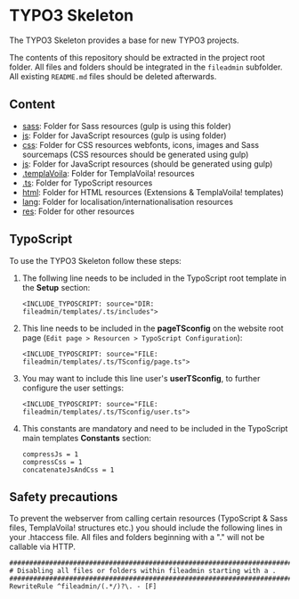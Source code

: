 TYPO3 Skeleton
==============

The TYPO3 Skeleton provides a base for new TYPO3 projects. 

The contents of this repository should be extracted in the project root folder. All files and folders should be integrated in the `fileadmin` subfolder.
All existing `README.md` files should be deleted afterwards.

Content
-------

*   [sass](fileadmin/.assets/.sass): Folder for Sass resources (gulp is using this folder)
*   [js](fileadmin/.assets/.js): Folder for JavaScript resources (gulp is using folder)
*   [css](fileadmin/css): Folder for CSS resources webfonts, icons, images and Sass sourcemaps (CSS resources should be generated using gulp)
*   [js](fileadmin/js): Folder for JavaScript resources (should be generated using gulp)
*   [.templaVoila](fileadmin/templates/.templaVoila): Folder for TemplaVoila! resources
*   [.ts](fileadmin/templates/.ts): Folder for TypoScript resources
*   [html](fileadmin/templates/html): Folder for HTML resources (Extensions & TemplaVoila! templates)
*   [lang](fileadmin/templates/lang): Folder for localisation/internationalisation resources
*   [res](fileadmin/templates/res): Folder for other resources

TypoScript
----------

To use the TYPO3 Skeleton follow these steps:

1.  The follwing line needs to be included in the TypoScript root template in the **Setup** section:

        <INCLUDE_TYPOSCRIPT: source="DIR: fileadmin/templates/.ts/includes">

    
2.  This line needs to be included in the **pageTSconfig** on the website root page (`Edit page > Resourcen > TypoScript Configuration`):
    
        <INCLUDE_TYPOSCRIPT: source="FILE: fileadmin/templates/.ts/TSconfig/page.ts">

3.  You may want to include this line user's **userTSconfig**, to further configure the user settings:
    
        <INCLUDE_TYPOSCRIPT: source="FILE: fileadmin/templates/.ts/TSconfig/user.ts">
        
4.  This constants are mandatory and need to be included in the TypoScript main templates **Constants** section:

        compressJs = 1
        compressCss = 1
        concatenateJsAndCss = 1
        
Safety precautions
------------------

To prevent the webserver from calling certain resources (TypoScript & Sass files, TemplaVoila! structures etc.) you should include the following lines in your .htaccess file. All files and folders beginning with a "." will not be callable via HTTP.  

    ###########################################################################
    # Disabling all files or folders within fileadmin starting with a .
    ###########################################################################
    RewriteRule ^fileadmin/(.*/)?\. - [F]
